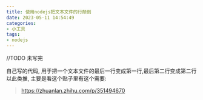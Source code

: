 ```yaml
---
title: 使用nodejs把文本文件的行颠倒
date: 2023-05-11 14:54:49
categories:
- 小工具
tags: 
- nodejs
---
```


//TODO 未写完

自己写的代码, 用于把一个文本文件的最后一行变成第一行,最后第二行变成第二行以此类推,
主要是看这个贴子里有这个需要:

> https://zhuanlan.zhihu.com/p/351494670

```javascript

```